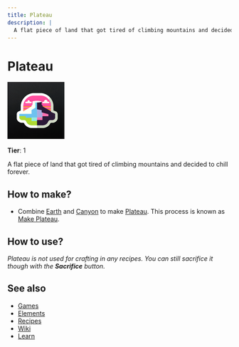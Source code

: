 ```yaml
---
title: Plateau
description: |
  A flat piece of land that got tired of climbing mountains and decided to chill forever.
---
```

# Plateau

![](../images/item.plateau.png)

**Tier**: 1

A flat piece of land that got tired of climbing mountains and decided to chill forever.

## How to make?

* Combine [Earth](/wiki/elements/earth) and [Canyon](/wiki/elements/canyon) to make [Plateau](/wiki/elements/plateau). This process is known as [Make Plateau](/wiki/recipes/make-plateau).

## How to use?

_Plateau is not used for crafting in any recipes. You can still sacrifice it though with the **Sacrifice** button._

## See also

* [Games](/wiki/games)
* [Elements](/wiki/elements)
* [Recipes](/wiki/recipes)
* [Wiki](/wiki/index)
* [Learn](/learn/index)